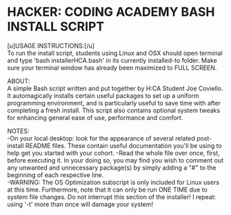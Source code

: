 # HACKER: CODING ACADEMY BASH INSTALL SCRIPT

 [u]USAGE INSTRUCTIONS:[/u]                                                                                    
 To run the install script, students using Linux and OSX should open terminal and type 'bash installerHCA.bash' in its currently installed-to folder. Make sure your terminal window has already been maximized to FULL SCREEN.
                                                                                                        
 ABOUT:                                                                                                 
 A simple Bash script written and put together by H:CA Student Joe Coviello. It automagically installs certain useful packages to set up a uniform programming environment, and is particularly useful to save time with after completing a fresh install. This script also contains optional system tweaks for enhancing general ease of use, performance and comfort.                        
                                                                                                       
 NOTES:                                       
-On your local desktop: look for the appearance of several related post-install README files. These contain useful documentation you'll be using to help get you started with your cohort. 
-Read the whole file over once, first, before executing it. In your doing so, you may find you wish to comment out any unwanted and unnecessary package(s) by simply adding a "#" to the beginning of each respective line.          
-WARNING: The OS Optimization subscript is only included for Linux users at this time. Furthermore, note that it can only be run ONE TIME due to system file changes. Do not interrupt this section of the installer! I repeat: using '-t' more than once will damage your system!                         
